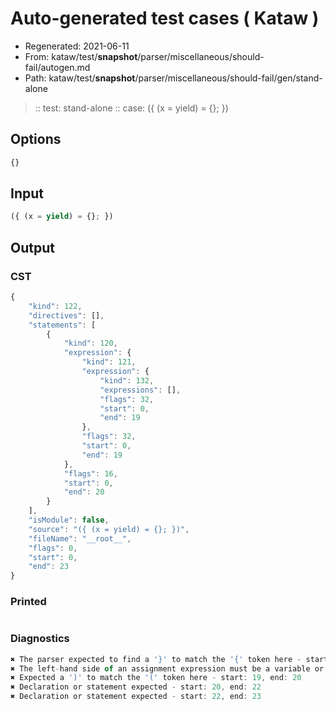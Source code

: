# Auto-generated test cases ( Kataw )
- Regenerated: 2021-06-11
- From: kataw/test/__snapshot__/parser/miscellaneous/should-fail/autogen.md
- Path: kataw/test/__snapshot__/parser/miscellaneous/should-fail/gen/stand-alone
> :: test: stand-alone
> :: case: ({ (x = yield) = {}; })
## Options

`````js
{}
`````
## Input

`````js
({ (x = yield) = {}; })
`````
## Output

### CST

```javascript
{
    "kind": 122,
    "directives": [],
    "statements": [
        {
            "kind": 120,
            "expression": {
                "kind": 121,
                "expression": {
                    "kind": 132,
                    "expressions": [],
                    "flags": 32,
                    "start": 0,
                    "end": 19
                },
                "flags": 32,
                "start": 0,
                "end": 19
            },
            "flags": 16,
            "start": 0,
            "end": 20
        }
    ],
    "isModule": false,
    "source": "({ (x = yield) = {}; })",
    "fileName": "__root__",
    "flags": 0,
    "start": 0,
    "end": 23
}
```

### Printed

```javascript

```

### Diagnostics

```javascript
✖ The parser expected to find a '}' to match the '{' token here - start: 3, end: 4
✖ The left-hand side of an assignment expression must be a variable or a property access - start: 14, end: 16
✖ Expected a ')' to match the '(' token here - start: 19, end: 20
✖ Declaration or statement expected - start: 20, end: 22
✖ Declaration or statement expected - start: 22, end: 23

```

